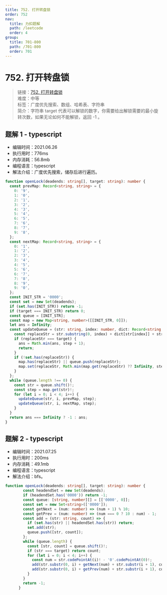 ```yaml
---
title: 752. 打开转盘锁
order: 752
nav:
  title: 力扣题解
  path: /leetcode
  order: 4
group:
  title: 701-800
  path: /701-800
  order: 701
---
```


# 752. 打开转盘锁

> 链接：[752. 打开转盘锁](https://leetcode-cn.com/problems/open-the-lock/)  
> 难度：中等  
> 标签：广度优先搜索、数组、哈希表、字符串  
> 简介：字符串 target 代表可以解锁的数字，你需要给出解锁需要的最小旋转次数，如果无论如何不能解锁，返回 -1 。

## 题解 1 - typescript

- 编辑时间：2021.06.26
- 执行用时：776ms
- 内存消耗：56.8mb
- 编程语言：typescript
- 解法介绍：广度优先搜索，储存后进行遍历。

```typescript
function openLock(deadends: string[], target: string): number {
  const prevMap: Record<string, string> = {
    0: '9',
    1: '0',
    2: '1',
    3: '2',
    4: '3',
    5: '4',
    6: '5',
    7: '6',
    8: '7',
    9: '8',
  };
  const nextMap: Record<string, string> = {
    0: '1',
    1: '2',
    2: '3',
    3: '4',
    4: '5',
    5: '6',
    6: '7',
    7: '8',
    8: '9',
    9: '0',
  };
  const INIT_STR = '0000';
  const set = new Set(deadends);
  if (set.has(INIT_STR)) return -1;
  if (target === INIT_STR) return 0;
  const queue = [INIT_STR];
  const map = new Map<string, number>([[INIT_STR, 0]]);
  let ans = Infinity;
  const updateQueue = (str: string, index: number, dict: Record<string, string>, step: number) => {
    const replaceStr = str.substring(0, index) + dict[str[index]] + str.substring(index + 1);
    if (replaceStr === target) {
      ans = Math.min(ans, step + 1);
      return;
    }
    if (!set.has(replaceStr)) {
      map.has(replaceStr) || queue.push(replaceStr);
      map.set(replaceStr, Math.min(map.get(replaceStr) ?? Infinity, step + 1));
    }
  };
  while (queue.length !== 0) {
    const str = queue.shift()!;
    const step = map.get(str)!;
    for (let i = 0; i < 4; i++) {
      updateQueue(str, i, prevMap, step);
      updateQueue(str, i, nextMap, step);
    }
  }
  return ans === Infinity ? -1 : ans;
}
```
## 题解 2 - typescript
- 编辑时间：2021.07.25
- 执行用时：200ms
- 内存消耗：49.1mb
- 编程语言：typescript
- 解法介绍：bfs。
```typescript
function openLock(deadends: string[], target: string): number {
        const headendSet = new Set(deadends);
        if (headendSet.has('0000')) return -1;
        const queue: [string, number][] = [['0000', 0]];
        const set = new Set<string>(['0000']);
        const getNext = (num: number) => (num + 1) % 10;
        const getPrev = (num: number) => (num === 0 ? 10 : num) - 1;
        const add = (str: string, count) => {
          if (set.has(str) || headendSet.has(str)) return;
          set.add(str);
          queue.push([str, count]);
        };
        while (queue.length) {
          const [str, count] = queue.shift()!;
          if (str === target) return count;
          for (let i = 0; i < 4; i++) {
            const num = str.codePointAt(i)! - '0'.codePointAt(0)!;
            add(str.substr(0, i) + getNext(num) + str.substr(i + 1), count + 1);
            add(str.substr(0, i) + getPrev(num) + str.substr(i + 1), count + 1);
          }
        }
        return -1;
      }
```
